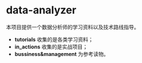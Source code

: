 # data-analyzer

本项目提供一个数据分析师的学习资料以及技术路线指导。

- **tutorials** 收集的是各类学习资料；
- **in_actions** 收集的是实战项目；
- **bussiness&management** 为参考读物。